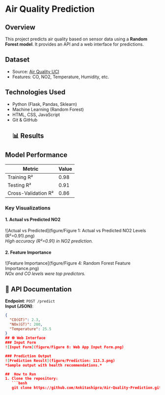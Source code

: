 # Air Quality Prediction  

## Overview  
This project predicts air quality based on sensor data using a **Random Forest model**. It provides an API and a web interface for predictions.  

##  Dataset  
- Source: [Air Quality UCI](https://archive.ics.uci.edu/ml/datasets/Air+Quality)  
- Features: CO, NO2, Temperature, Humidity, etc.  

## Technologies Used  
- Python (Flask, Pandas, Sklearn)  
- Machine Learning (Random Forest)  
- HTML, CSS, JavaScript  
- Git & GitHub
  ## 📊 Results  
## Model Performance  
| Metric               | Value  |  
|----------------------|--------|  
| Training R²          | 0.98   |  
| Testing R²           | 0.91   |  
| Cross-Validation R²  | 0.86   |  

### Key Visualizations  
#### 1. Actual vs Predicted NO2  
![Actual vs Predicted](figure/Figure 1: Actual vs Predicted NO2 Levels (R²=0.91).png)  
*High accuracy (R²=0.91) in NO2 prediction.*  

#### 2. Feature Importance  
![Feature Importance](figure/Figure 4: Random Forest Feature Importance.png)  
*NOx and CO levels were top predictors.* 
## 📡 API Documentation  
**Endpoint**: `POST /predict`  
**Input (JSON)**:  
```json
{  
  "CO(GT)": 2.3,  
  "NOx(GT)": 200,  
  "Temperature": 25.5  
}
## 🌐 Web Interface  
### Input Form  
![Input Form](figure/Figure 8: Web App Input Form.png)  

### Prediction Output  
![Prediction Result](figure/Prediction: 113.3.png)  
*Sample output with health recommendations.*  

##  How to Run  
1. Clone the repository:  
   ```bash
   git clone https://github.com/Ankitashipra/Air-Quality-Prediction.git

